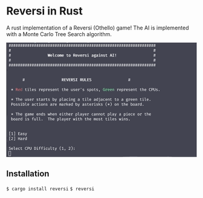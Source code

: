 # Reversi in Rust

A rust implementation of a Reversi (Othello) game!  The AI is implemented with a Monte Carlo Tree Search algorithm.

![Game Play Example](./game_example.gif)

## Installation

`$ cargo install reversi`
`$ reversi`
